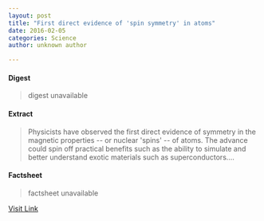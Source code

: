 ```yaml
---
layout: post
title: "First direct evidence of 'spin symmetry' in atoms"
date: 2016-02-05
categories: Science
author: unknown author

---
```



#### Digest
>digest unavailable

#### Extract
>Physicists have observed the first direct evidence of symmetry in the magnetic properties -- or nuclear 'spins' -- of atoms. The advance could spin off practical benefits such as the ability to simulate and better understand exotic materials such as superconductors....

#### Factsheet
>factsheet unavailable

[Visit Link](http://feeds.sciencedaily.com/~r/sciencedaily/~3/eS4NNXthoRg/140821141436.htm)


